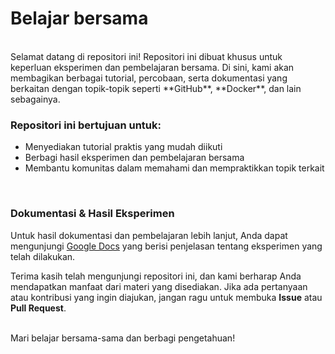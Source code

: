 # Belajar bersama   
<br>  
Selamat datang di repositori ini!  
Repositori ini dibuat khusus untuk keperluan eksperimen dan pembelajaran bersama. Di sini, kami akan membagikan berbagai tutorial, percobaan, serta dokumentasi yang berkaitan dengan topik-topik seperti **GitHub**, **Docker**, dan lain sebagainya.  

<br> 

### Repositori ini bertujuan untuk:
- Menyediakan tutorial praktis yang mudah diikuti
- Berbagi hasil eksperimen dan pembelajaran bersama  
- Membantu komunitas dalam memahami dan mempraktikkan topik terkait

<br>  

### Dokumentasi & Hasil Eksperimen
Untuk hasil dokumentasi dan pembelajaran lebih lanjut, Anda dapat mengunjungi [Google Docs](https://drive.google.com/drive/folders/18_KY5DlstOh9sEdjyT7s45nseSnwRboY?usp=sharing) yang berisi penjelasan tentang eksperimen yang telah dilakukan.  

Terima kasih telah mengunjungi repositori ini, dan kami berharap Anda mendapatkan manfaat dari materi yang disediakan. Jika ada pertanyaan atau kontribusi yang ingin diajukan, jangan ragu untuk membuka **Issue** atau **Pull Request**.  

<br>  
Mari belajar bersama-sama dan berbagi pengetahuan!
